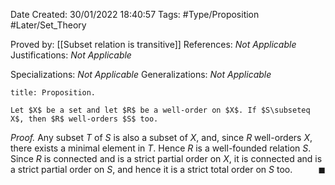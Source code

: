 <div class="topSpace"></div>

Date Created: 30/01/2022 18:40:57
Tags: #Type/Proposition #Later/Set_Theory

Proved by: [[Subset relation is transitive]]
References: <i>Not Applicable</i>
Justifications: <i>Not Applicable</i>

Specializations: <i>Not Applicable</i>
Generalizations: <i>Not Applicable</i>

``` ad-Proposition
title: Proposition.

Let $X$ be a set and let $R$ be a well-order on $X$. If $S\subseteq X$, then $R$ well-orders $S$ too.

```

<i>Proof.</i> Any subset $T$ of $S$ is also a subset of $X$, and, since $R$ well-orders $X$, there exists a minimal element in $T$. Hence $R$ is a well-founded relation $S$. Since $R$ is connected and is a strict partial order on $X$, it is connected and is a strict partial order on $S$, and hence it is a strict total order on $S$ too.<span style="float:right;">$\blacksquare$</span>
